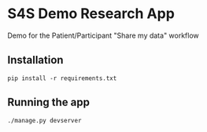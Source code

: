 # S4S Demo Research App

Demo for the Patient/Participant "Share my data" workflow

## Installation

```
pip install -r requirements.txt
```

## Running the app

```
./manage.py devserver
```
